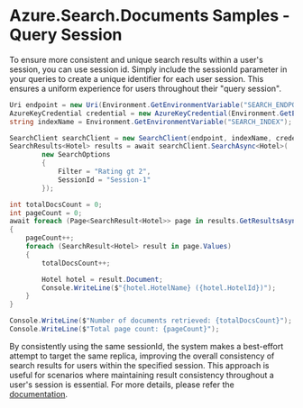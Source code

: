 # Azure.Search.Documents Samples - Query Session

To ensure more consistent and unique search results within a user's session, you can use session id. Simply include the sessionId parameter in your queries to create a unique identifier for each user session. This ensures a uniform experience for users throughout their "query session".

```C# Snippet:Azure_Search_Tests_Samples_QuerySession
Uri endpoint = new Uri(Environment.GetEnvironmentVariable("SEARCH_ENDPOINT"));
AzureKeyCredential credential = new AzureKeyCredential(Environment.GetEnvironmentVariable("SEARCH_API_KEY"));
string indexName = Environment.GetEnvironmentVariable("SEARCH_INDEX");

SearchClient searchClient = new SearchClient(endpoint, indexName, credential);
SearchResults<Hotel> results = await searchClient.SearchAsync<Hotel>(
        new SearchOptions
        {
            Filter = "Rating gt 2",
            SessionId = "Session-1"
        });

int totalDocsCount = 0;
int pageCount = 0;
await foreach (Page<SearchResult<Hotel>> page in results.GetResultsAsync().AsPages())
{
    pageCount++;
    foreach (SearchResult<Hotel> result in page.Values)
    {
        totalDocsCount++;

        Hotel hotel = result.Document;
        Console.WriteLine($"{hotel.HotelName} ({hotel.HotelId})");
    }
}

Console.WriteLine($"Number of documents retrieved: {totalDocsCount}");
Console.WriteLine($"Total page count: {pageCount}");
```

By consistently using the same sessionId, the system makes a best-effort attempt to target the same replica, improving the overall consistency of search results for users within the specified session. This approach is useful for scenarios where maintaining result consistency throughout a user's session is essential. For more details, please refer the [documentation](https://learn.microsoft.com/azure/search/index-similarity-and-scoring#scoring-statistics-and-sticky-sessions).